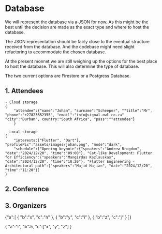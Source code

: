 # Database

We will represent the database via a JSON for now. As this might be the best until the decision are made as the exact type and where to host the database.

The JSON representation should be fairly close to the eventual structure received from the database. And the codebase might need slight refactoring to accommodate the chosen database.

At the present monnet we are still weighing up the options for the best place to host the database. This will also determine the type of database.

The two current options are Firestore or a Postgress Database.

## 1. Attendees

    - Cloud storage
    {
        "attendee":{"name":"Johan", "surname":"Scheeper", ""title":"Mr", "phone":"+27823552355", "email":"info@signal-owl.co.za" "city":"Durban", country:"South Africa", "pass":""attendee"}
        }

    - Local storage
    {
        "interests:["Flutter", "Dart"], "profilePic":"assets/images/johan.png", "mode":"dark",
        "schedule":["Opening keynote":{"speakers":"Andrew Brogdon", "date":"2024/12/20", "time":"09:00"}, "Cat-like Development: Flutter for Efficiency":{"speakers":"Mangirdas Kazlauskas", "date":"2024/12/20", "time":"10:20"}, "Flutter Engineering - Architectural path":{"speakers":"Majid Hajian", "date":"2024/12/20", "time":"11:20"}]
    }
    

## 2. Conference



## 3. Organizers






{"a":[
  { "b":"x", "c":"h" },
  { "b":"y", "c":"i" },
  { "b":"z", "c":"j" }
]}

{
"a":"i",
"b":5,
"c":["x", "y", "z"]
}